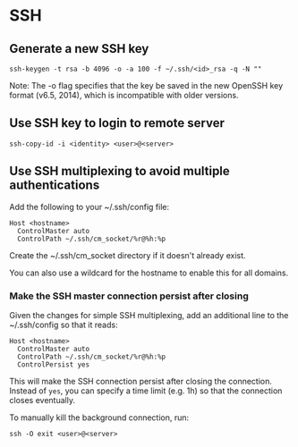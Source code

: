 # SSH

## Generate a new SSH key

```
ssh-keygen -t rsa -b 4096 -o -a 100 -f ~/.ssh/<id>_rsa -q -N ""
```

Note: The -o flag specifies that the key be saved in the new OpenSSH key format
(v6.5, 2014), which is incompatible with older versions.


## Use SSH key to login to remote server

```
ssh-copy-id -i <identity> <user>@<server>
```

## Use SSH multiplexing to avoid multiple authentications

Add the following to your ~/.ssh/config file:

```
Host <hostname>
  ControlMaster auto
  ControlPath ~/.ssh/cm_socket/%r@%h:%p
```

Create the ~/.ssh/cm_socket directory if it doesn't already exist.

You can also use a wildcard for the hostname to enable this for all domains.

### Make the SSH master connection persist after closing

Given the changes for simple SSH multiplexing, add an additional line to the
~/.ssh/config so that it reads:

```
Host <hostname>
  ControlMaster auto
  ControlPath ~/.ssh/cm_socket/%r@%h:%p
  ControlPersist yes
```

This will make the SSH connection persist after closing the connection. Instead
of `yes`, you can specify a time limit (e.g. 1h) so that the connection closes
eventually.

To manually kill the background connection, run:
```
ssh -O exit <user>@<server>
```
